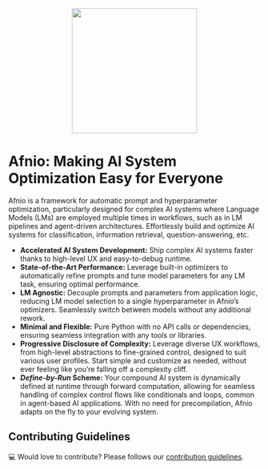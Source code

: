 <div align="center">
  <img src="https://tellurio-public-assets.s3.us-west-1.amazonaws.com/static/images/afnio-logo-1024x1024.png" width="250">
</div>

# Afnio: Making AI System Optimization Easy for Everyone

Afnio is a framework for automatic prompt and hyperparameter optimization, particularly designed for complex AI systems where Language Models (LMs) are employed multiple times in workflows, such as in LM pipelines and agent-driven architectures. Effortlessly build and optimize AI systems for classification, information retrieval, question-answering, etc.

- **Accelerated AI System Development:** Ship complex AI systems faster thanks to high-level UX and easy-to-debug runtime.
- **State-of-the-Art Performance:** Leverage built-in optimizers to automatically refine prompts and tune model parameters for any LM task, ensuring optimal performance.
- **LM Agnostic:** Decouple prompts and parameters from application logic, reducing LM model selection to a single hyperparameter in Afnio’s optimizers. Seamlessly switch between models without any additional rework.
- **Minimal and Flexible:** Pure Python with no API calls or dependencies, ensuring seamless integration with any tools or libraries.
- **Progressive Disclosure of Complexity:** Leverage diverse UX workflows, from high-level abstractions to fine-grained control, designed to suit various user profiles. Start simple and customize as needed, without ever feeling like you’re falling off a complexity cliff.
- **_Define-by-Run_ Scheme:** Your compound AI system is dynamically defined at runtime through forward computation, allowing for seamless handling of complex control flows like conditionals and loops, common in agent-based AI applications. With no need for precompilation, Afnio adapts on the fly to your evolving system.

## Contributing Guidelines

:computer: Would love to contribute? Please follows our [contribution guidelines](CONTRIBUTING.md).
